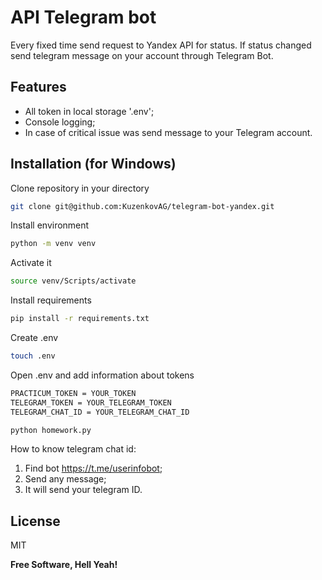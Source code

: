 # API Telegram bot

Every fixed time send request to Yandex API for status.
If status changed send telegram message on your account through Telegram Bot.

## Features

- All token in local storage '.env';
- Console logging;
- In case of critical issue was send message to your Telegram account.


## Installation (for Windows)

Clone repository in your directory
```sh
git clone git@github.com:KuzenkovAG/telegram-bot-yandex.git
```
Install environment
```sh
python -m venv venv
```
Activate it
```sh
source venv/Scripts/activate
```
Install requirements
```sh
pip install -r requirements.txt
```
Create .env
```sh
touch .env
```
Open .env and add information about tokens
```sh
PRACTICUM_TOKEN = YOUR_TOKEN
TELEGRAM_TOKEN = YOUR_TELEGRAM_TOKEN
TELEGRAM_CHAT_ID = YOUR_TELEGRAM_CHAT_ID
```

```sh
python homework.py
```

How to know telegram chat id:
1. Find bot https://t.me/userinfobot;
2. Send any message;
3. It will send your telegram ID.


## License

MIT

**Free Software, Hell Yeah!**